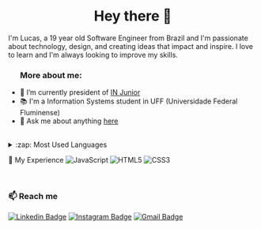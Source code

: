 <h1 align="center">Hey there 👋</h1>

<p>
I'm Lucas, a 19 year old Software Engineer from Brazil and I'm passionate about technology, design, and creating ideas that impact and inspire. I love to learn and I'm always looking to improve my skills.
</p>

<ul>
    <h3>More about me:</h3>
    <li> 🐺 I’m currently president of <a href="https://injunior.com.br/">IN Junior</a></li>
    <li> 📚 I'm a Information Systems student in UFF (Universidade Federal Fluminense)</li>
    <li> 💬 Ask me about anything <a href="https://github.com/casteluc/casteluc/issues">here</a></li>
</ul>

<br/>
<!-- 
<details>
  <summary>:zap: Github Stats</summary>
  <img src="https://github-readme-stats.vercel.app/api?username=casteluc&&show_icons=true&title_color=222222&icon_color=03A87C&text_color=333333&bg_color=ffffff">
</details>
-->
<details>
  <summary>:zap: Most Used Languages</summary>
  <img src="https://github-readme-stats.vercel.app/api/top-langs/?username=casteluc&layout=compact&bg_color=ffffff&text_color=333333">
</details>

🧠 My Experience
  <img alt="JavaScript" src="https://img.shields.io/badge/javascript%20-%23323330.svg?&style=for-the-badge&logo=javascript&logoColor=%23F7DF1E"/>  <img alt="HTML5" src="https://img.shields.io/badge/html5%20-%23E34F26.svg?&style=for-the-badge&logo=html5&logoColor=white"/> <img alt="CSS3" src="https://img.shields.io/badge/css3%20-%231572B6.svg?&style=for-the-badge&logo=css3&logoColor=white"/>

<br/>

### :mailbox: Reach me	
[![Linkedin Badge](https://img.shields.io/badge/-LinkedIn-blue?style=flat-square&logo=Linkedin&logoColor=white&link=https://www.linkedin.com/in/anajuliabit/)](https://www.linkedin.com/in/casteluc/)
[![Instagram Badge](https://img.shields.io/badge/-Instagram-purple?style=flat-square&logo=Instagram&logoColor=white&link=https://www.instagram.com/anajuliabit/)](https://www.instagram.com/casteluc/)
[![Gmail Badge](https://img.shields.io/badge/-Gmail-c14438?style=flat-square&logo=Gmail&logoColor=white&link=mailto:anajuliabit@gmail.com)](mailto:casteluc.dev@gmail.com)
